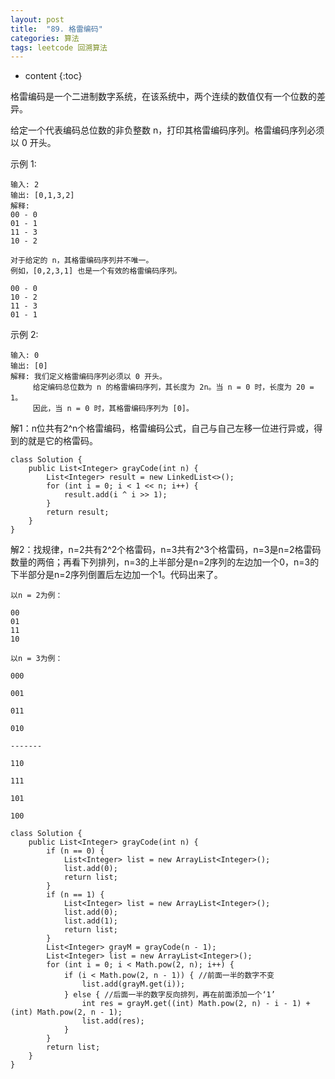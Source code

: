 ```yaml
---
layout: post
title:  "89. 格雷编码"
categories: 算法
tags: leetcode 回溯算法
---
```


* content
{:toc}

<!--more-->

格雷编码是一个二进制数字系统，在该系统中，两个连续的数值仅有一个位数的差异。

给定一个代表编码总位数的非负整数 n，打印其格雷编码序列。格雷编码序列必须以 0 开头。

示例 1:

```
输入: 2
输出: [0,1,3,2]
解释:
00 - 0
01 - 1
11 - 3
10 - 2

对于给定的 n，其格雷编码序列并不唯一。
例如，[0,2,3,1] 也是一个有效的格雷编码序列。

00 - 0
10 - 2
11 - 3
01 - 1
```

示例 2:

```
输入: 0
输出: [0]
解释: 我们定义格雷编码序列必须以 0 开头。
     给定编码总位数为 n 的格雷编码序列，其长度为 2n。当 n = 0 时，长度为 20 = 1。
     因此，当 n = 0 时，其格雷编码序列为 [0]。
```

解1：n位共有2^n个格雷编码，格雷编码公式，自己与自己左移一位进行异或，得到的就是它的格雷码。

```
class Solution {
    public List<Integer> grayCode(int n) {
        List<Integer> result = new LinkedList<>();
        for (int i = 0; i < 1 << n; i++) {
            result.add(i ^ i >> 1);
        }
        return result;
    }
}
```

解2：找规律，n=2共有2^2个格雷码，n=3共有2^3个格雷码，n=3是n=2格雷码数量的两倍；再看下列排列，n=3的上半部分是n=2序列的左边加一个0，n=3的下半部分是n=2序列倒置后左边加一个1。代码出来了。

```
以n = 2为例：

00 
01 
11 
10 
```

```
以n = 3为例：

000

001

011

010

-------

110

111

101

100

```

```
class Solution {
    public List<Integer> grayCode(int n) {
        if (n == 0) {
            List<Integer> list = new ArrayList<Integer>();
            list.add(0);
            return list;
        }
        if (n == 1) {
            List<Integer> list = new ArrayList<Integer>();
            list.add(0);
            list.add(1);
            return list;
        }
        List<Integer> grayM = grayCode(n - 1);
        List<Integer> list = new ArrayList<Integer>();
        for (int i = 0; i < Math.pow(2, n); i++) {
            if (i < Math.pow(2, n - 1)) { //前面一半的数字不变
                list.add(grayM.get(i));
            } else { //后面一半的数字反向排列，再在前面添加一个‘1’
                int res = grayM.get((int) Math.pow(2, n) - i - 1) + (int) Math.pow(2, n - 1);
                list.add(res);
            }
        }
        return list;
    }
}
```